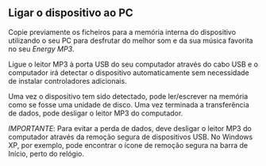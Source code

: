 ## Ligar o dispositivo ao PC

Copie previamente os ficheiros para a memória interna do dispositivo utilizando o seu PC para desfrutar do melhor som e da sua música favorita no seu *Energy MP3*.

Ligue o leitor MP3 à porta USB do seu computador através do cabo USB e o computador irá detectar o dispositivo automaticamente sem necessidade de instalar controladores adicionais. 

Uma vez o dispositivo tem sido detectado, pode ler/escrever na memória como se fosse uma unidade de disco.
Uma vez terminada a transferência de dados, pode desligar o leitor MP3 do computador.

*IMPORTANTE*: Para evitar a perda de dados, deve desligar o leitor MP3 do computador através da remoção segura de dispositivos USB. No Windows XP, por exemplo, pode encontrar o ícone de remoção segura na barra de Início, perto do relógio.
